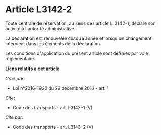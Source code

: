 # Article L3142-2

Toute centrale de réservation, au sens de l'article L. 3142-1, déclare son activité à l'autorité administrative. 

La déclaration est renouvelée chaque année et lorsqu'un changement intervient dans les éléments de la déclaration. 

Les conditions d'application du présent article sont définies par voie réglementaire.

**Liens relatifs à cet article**

_Créé par_:

  - Loi n°2016-1920 du 29 décembre 2016 - art. 1

_Cite_:

  - Code des transports - art. L3142-1 (V)

_Cité par_:

  - Code des transports - art. L3143-2 (V)
